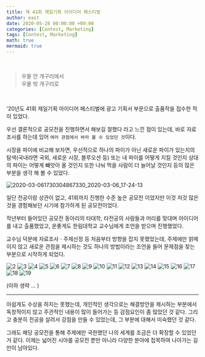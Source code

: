 ```yaml
---
title: 제 41회 제일기획 아이디어 페스티벌
author: east
date: 2020-05-28 00:00:00 +09:00
categories: [Contest, Marketing]
tags: [Contest, Marketing]
math: true
mermaid: true
---
```


<br>

> 우물 안 개구리에서  
> 우물 밖 개구리로

<br>

'20년도 41회 제일기획 아이디어 페스티벌에 광고 기획서 부문으로 출품작을 접수한 적이 있었다.

우선 결론적으로 공모전을 진행하면서 해보길 잘했다 라고 느낀 점이 있는데, 바로 자료 조사를 하는데 있어 `여러 관점에서 바라 볼 수 있었던 것`이다.

시장을 파이에 비교해 보자면, 우선적으로 하나의 파이가 아닌 새로운 파이가 있는지의 탐색(국내라면 국외, 새로운 시장, 블루오션 등) 또는 내 파이를 어떻게 지킬 것인지 상대의 파이는 어떻게 뺴앗아 올 것인지 또한 나눠 먹을 사람이 더 늘어날 것인지 등의 많은 부분을 생각 해 볼 수 있었다.

![2020-03-061730304867330_2020-03-06_17-24-13](https://user-images.githubusercontent.com/77319450/165568299-6d541ecc-a6d2-4887-a4a9-a6e54fd5a38b.png) 

일단 전공이랑 상관이 없고, 41회까지 진행한 수준 높은 공모전 이었지만 이것 저것 많은 것을 경험해보던 시기에 참가하게 된 공모전이었다.

작년부터 들어있던 공모전 동아리의 타대학, 타전공의 사람들과 머리를 맞대며 아이디어를 내고 출품했었고, 운좋게도 한림대학교 교수님에게 조언을 받으며 진행했었다.

교수님 덕분에 자료조사ㆍ주제선정 등 처음부터 방향을 잡지 못했었는데, 주제에만 얽메이지 않고 새로운 관점을 제시하는 것도 하나의 방법이라는 조언을 들어 문제점을 찾는 부분으로 시작하게 되었다.

![2](https://user-images.githubusercontent.com/77319450/166484155-4e81fd81-0a64-43c1-b6b3-46fc3230e441.jpg)
![3](https://user-images.githubusercontent.com/77319450/166484159-e7154849-dccd-411f-a342-a70a26b9c12f.jpg)
![4](https://user-images.githubusercontent.com/77319450/166484162-84877f9a-8c2d-4066-8bd1-d504b49a39e0.jpg)
![5](https://user-images.githubusercontent.com/77319450/166484163-86f3b1d0-1611-4c85-9582-2b77a17a6990.jpg)
![6](https://user-images.githubusercontent.com/77319450/166484165-96ab0f7a-4739-48a7-8f80-1002a81a165e.jpg)
![7](https://user-images.githubusercontent.com/77319450/166484167-86119113-caf9-46e4-b802-c9e9132ddf5f.jpg)
![8](https://user-images.githubusercontent.com/77319450/166484169-418c3068-4f09-44a9-882c-35011bd2f112.jpg)
![9](https://user-images.githubusercontent.com/77319450/166484172-11b14c68-1823-4f55-b3b8-3664cba75d59.jpg)
![10](https://user-images.githubusercontent.com/77319450/166484175-b5c390e1-1c60-4846-9af8-2e49b821b69b.jpg)
![11](https://user-images.githubusercontent.com/77319450/166484181-202a389c-83e8-4274-85e7-e48f6dcfb22b.jpg)
![12](https://user-images.githubusercontent.com/77319450/166484182-cb90cef7-dda8-4c8b-803f-32c88f4f5428.jpg)
![13](https://user-images.githubusercontent.com/77319450/166484185-b4c41215-3406-433e-a58f-cf8c593ee289.jpg)
![14](https://user-images.githubusercontent.com/77319450/166484188-2af07ecd-7569-4db7-bce0-d16aac96eea4.jpg)
![15](https://user-images.githubusercontent.com/77319450/166484191-2ebe3094-0653-4d18-9810-c553d2f91a58.jpg)
![16](https://user-images.githubusercontent.com/77319450/166484194-d0212d64-d8b9-4306-94d9-9c4326a46aff.jpg)
![17](https://user-images.githubusercontent.com/77319450/166484198-7861654c-e2e4-4900-9160-250860d99df7.jpg)
![18](https://user-images.githubusercontent.com/77319450/166484200-29e6d986-ffc8-4372-9950-f4e6b94ab073.jpg)
![19](https://user-images.githubusercontent.com/77319450/166484202-8858e835-14bd-4449-a7ec-247b2fb31ac2.jpg)

<!-- # 나머지 부분
![20](https://user-images.githubusercontent.com/77319450/166484204-3e6d41e0-9d2c-401b-9559-963756d29ed4.jpg)
![21](https://user-images.githubusercontent.com/77319450/166484207-e52aed6c-fff0-4129-a4da-0b33e28ac136.jpg)
![22](https://user-images.githubusercontent.com/77319450/166484212-eed822d4-d5e3-423b-b756-c2ec7bfb6d61.jpg)
![23](https://user-images.githubusercontent.com/77319450/166484216-d91f4158-7a12-479a-a9f2-905b4351e1f6.jpg)
![24](https://user-images.githubusercontent.com/77319450/166484219-35d8f2ff-ee17-48b3-b984-33ae52c48806.jpg)
![25](https://user-images.githubusercontent.com/77319450/166484225-80300af9-d782-4ced-b3e0-ba82fce9cac8.jpg)
![26](https://user-images.githubusercontent.com/77319450/166484229-27e6540d-dd68-4fd9-b89c-6d4c90426cb1.jpg)
![27](https://user-images.githubusercontent.com/77319450/166484232-a295d9a9-17e8-4e11-9dc9-d36c98c6d897.jpg)
![28](https://user-images.githubusercontent.com/77319450/166484234-ab444542-09e3-4c22-89e5-ec23d73a62b5.jpg)
-->
(이하 생략 ... )

---

아쉽게도 수상을 하지는 못했는데, 개인적인 생각으로는 해결방안을 제시하는 부분에서 독창적이지 않고 주관적인 내용이 많이 들어가는 등 감점요인이 좀 많았던 것 같다. 그리고 충분히 전공을 살려서 강점을 만들 수 있었는데, 그 부분에 대해서 미숙했던 것 같다.

그래도 해당 공모전을 통해 주제에만 국한했던 나의 세계를 조금은 더 확장할 수 있었던 거 같다. 이제는 넓어진 시야를 공모전 뿐만 아니라 다양한 분야에 접목하여 나아가는 길만이 남아있다.

